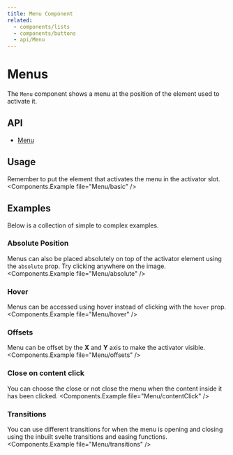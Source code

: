 ```yaml
---
title: Menu Component
related:
  - components/lists
  - components/buttons
  - api/Menu
---
```


# Menus

The `Menu` component shows a menu at the position of the element used to activate it.

## API

- [Menu](/api/Menu/)

## Usage

Remember to put the element that activates the menu in the activator slot.
<Components.Example file="Menu/basic" />

## Examples

Below is a collection of simple to complex examples.

### Absolute Position

Menus can also be placed absolutely on top of the activator element using the `absolute` prop. Try clicking anywhere on the image.
<Components.Example file="Menu/absolute" />

### Hover

Menus can be accessed using hover instead of clicking with the `hover` prop.
<Components.Example file="Menu/hover" />

### Offsets

Menu can be offset by the **X** and **Y** axis to make the activator visible.
<Components.Example file="Menu/offsets" />

### Close on content click

You can choose the close or not close the menu when the content inside it has been clicked.
<Components.Example file="Menu/contentClick" />

### Transitions

You can use different transitions for when the menu is opening and closing using the inbuilt svelte transitions and easing functions.
<Components.Example file="Menu/transitions" />
